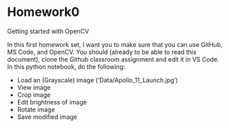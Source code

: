 # Homework0
Getting started with OpenCV

In this first homework set, I want you to make sure that you can use GitHub, MS Code, and OpenCV.
You should (already to be able to read this document), clone the Github classroom assignment and edit it in VS Code.  In this python notebook, do the following:

* Load an (Grayscale) image  (‘Data/Apollo_11_Launch.jpg’)
* View image
* Crop image
* Edit brightness of image
* Rotate image
* Save modified image
